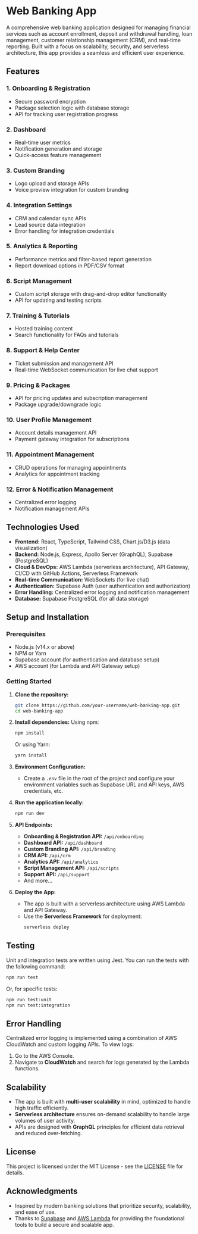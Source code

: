 # Web Banking App

A comprehensive web banking application designed for managing financial services such as account enrollment, deposit and withdrawal handling, loan management, customer relationship management (CRM), and real-time reporting. Built with a focus on scalability, security, and serverless architecture, this app provides a seamless and efficient user experience.

## Features

### 1. **Onboarding & Registration**
- Secure password encryption
- Package selection logic with database storage
- API for tracking user registration progress

### 2. **Dashboard**
- Real-time user metrics
- Notification generation and storage
- Quick-access feature management

### 3. **Custom Branding**
- Logo upload and storage APIs
- Voice preview integration for custom branding

### 4. **Integration Settings**
- CRM and calendar sync APIs
- Lead source data integration
- Error handling for integration credentials

### 5. **Analytics & Reporting**
- Performance metrics and filter-based report generation
- Report download options in PDF/CSV format

### 6. **Script Management**
- Custom script storage with drag-and-drop editor functionality
- API for updating and testing scripts

### 7. **Training & Tutorials**
- Hosted training content
- Search functionality for FAQs and tutorials

### 8. **Support & Help Center**
- Ticket submission and management API
- Real-time WebSocket communication for live chat support

### 9. **Pricing & Packages**
- API for pricing updates and subscription management
- Package upgrade/downgrade logic

### 10. **User Profile Management**
- Account details management API
- Payment gateway integration for subscriptions

### 11. **Appointment Management**
- CRUD operations for managing appointments
- Analytics for appointment tracking

### 12. **Error & Notification Management**
- Centralized error logging
- Notification management APIs

## Technologies Used

- **Frontend:** React, TypeScript, Tailwind CSS, Chart.js/D3.js (data visualization)
- **Backend:** Node.js, Express, Apollo Server (GraphQL), Supabase (PostgreSQL)
- **Cloud & DevOps:** AWS Lambda (serverless architecture), API Gateway, CI/CD with GitHub Actions, Serverless Framework
- **Real-time Communication:** WebSockets (for live chat)
- **Authentication:** Supabase Auth (user authentication and authorization)
- **Error Handling:** Centralized error logging and notification management
- **Database:** Supabase PostgreSQL (for all data storage)

## Setup and Installation

### Prerequisites
- Node.js (v14.x or above)
- NPM or Yarn
- Supabase account (for authentication and database setup)
- AWS account (for Lambda and API Gateway setup)

### Getting Started

1. **Clone the repository:**
    ```bash
    git clone https://github.com/your-username/web-banking-app.git
    cd web-banking-app
    ```

2. **Install dependencies:**
    Using npm:
    ```bash
    npm install
    ```
    Or using Yarn:
    ```bash
    yarn install
    ```

3. **Environment Configuration:**
    - Create a `.env` file in the root of the project and configure your environment variables such as Supabase URL and API keys, AWS credentials, etc.

4. **Run the application locally:**
    ```bash
    npm run dev
    ```

5. **API Endpoints:**
    - **Onboarding & Registration API:** `/api/onboarding`
    - **Dashboard API:** `/api/dashboard`
    - **Custom Branding API:** `/api/branding`
    - **CRM API:** `/api/crm`
    - **Analytics API:** `/api/analytics`
    - **Script Management API:** `/api/scripts`
    - **Support API:** `/api/support`
    - And more...

6. **Deploy the App:**
    - The app is built with a serverless architecture using AWS Lambda and API Gateway.
    - Use the **Serverless Framework** for deployment:
      ```bash
      serverless deploy
      ```

## Testing

Unit and integration tests are written using Jest. You can run the tests with the following command:

```bash
npm run test
```

Or, for specific tests:

```bash
npm run test:unit
npm run test:integration
```

## Error Handling

Centralized error logging is implemented using a combination of AWS CloudWatch and custom logging APIs. To view logs:

1. Go to the AWS Console.
2. Navigate to **CloudWatch** and search for logs generated by the Lambda functions.

## Scalability

- The app is built with **multi-user scalability** in mind, optimized to handle high traffic efficiently.
- **Serverless architecture** ensures on-demand scalability to handle large volumes of user activity.
- APIs are designed with **GraphQL** principles for efficient data retrieval and reduced over-fetching.

## License

This project is licensed under the MIT License - see the [LICENSE](LICENSE) file for details.

## Acknowledgments

- Inspired by modern banking solutions that prioritize security, scalability, and ease of use.
- Thanks to [Supabase](https://supabase.io) and [AWS Lambda](https://aws.amazon.com/lambda/) for providing the foundational tools to build a secure and scalable app.
